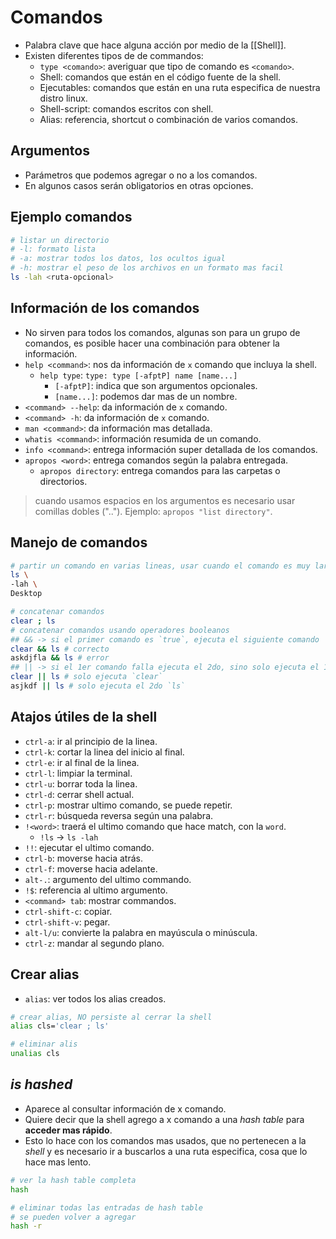 # Comandos

- Palabra clave que hace alguna acción por medio de la [[Shell]].
- Existen diferentes tipos de de commandos:
	- `type <comando>`: averiguar que tipo de comando es `<comando>`.
	- Shell: comandos que están en el código fuente de la shell.
	- Ejecutables: comandos que están en una ruta especifica de nuestra distro linux.
	- Shell-script: comandos escritos con shell.
	- Alias: referencia, shortcut o combinación de varios comandos.

## Argumentos

- Parámetros que podemos agregar o no a los comandos.
- En algunos casos serán obligatorios en otras opciones.

## Ejemplo comandos

```bash
# listar un directorio
# -l: formato lista
# -a: mostrar todos los datos, los ocultos igual
# -h: mostrar el peso de los archivos en un formato mas facil
ls -lah <ruta-opcional>
```

## Información de los comandos

- No sirven para todos los comandos, algunas son para un grupo de comandos, es posible hacer una combinación para obtener la información.
- `help <command>`: nos da información de `x` comando que incluya la shell.
	- `help type`: `type: type [-afptP] name [name...]`
		- `[-afptP]`: indica que son argumentos opcionales.
		- `[name...]`: podemos dar mas de un nombre.
- `<command> --help`: da información de `x` comando.
- `<command> -h`: da información de `x` comando.
- `man <command>`: da información mas detallada.
- `whatis <command>`: información resumida de un comando.
- `info <command>`: entrega información super detallada de los comandos.
- `apropos <word>`: entrega comandos según la palabra entregada.
	- `apropos directory`: entrega comandos para las carpetas o directorios.
> cuando usamos espacios en los argumentos es necesario usar comillas dobles (".."). Ejemplo: `apropos "list directory"`.

## Manejo de comandos

```bash
# partir un comando en varias lineas, usar cuando el comando es muy largo
ls \
-lah \
Desktop

# concatenar comandos
clear ; ls
# concatenar comandos usando operadores booleanos
## && -> si el primer comando es `true`, ejecuta el siguiente comando
clear && ls # correcto
askdjfla && ls # error
## || -> si el 1er comando falla ejecuta el 2do, sino solo ejecuta el 1ero
clear || ls # solo ejecuta `clear`
asjkdf || ls # solo ejecuta el 2do `ls`
```

## Atajos útiles de la shell

- `ctrl-a`: ir al principio de la linea.
- `ctrl-k`: cortar la linea del inicio al final.
- `ctrl-e`: ir al final de la linea.
- `ctrl-l`: limpiar la terminal.
- `ctrl-u`: borrar toda la linea.
- `ctrl-d`: cerrar shell actual.
- `ctrl-p`: mostrar ultimo comando, se puede repetir.
- `ctrl-r`: búsqueda reversa según una palabra.
- `!<word>`: traerá el ultimo comando que hace match, con la `word`.
	- `!ls` -> `ls -lah`
- `!!`: ejecutar el ultimo comando.
- `ctrl-b`: moverse hacia atrás.
- `ctrl-f`: moverse hacia adelante.
- `alt-.`: argumento del ultimo commando.
- `!$`: referencia al ultimo argumento.
- `<command> tab`: mostrar commandos.
- `ctrl-shift-c`: copiar.
- `ctrl-shift-v`: pegar.
- `alt-l/u`: convierte la palabra en mayúscula o minúscula.
- `ctrl-z`: mandar al segundo plano.

## Crear alias

- `alias`: ver todos los alias creados.

```bash
# crear alias, NO persiste al cerrar la shell
alias cls='clear ; ls'

# eliminar alis
unalias cls
```

## _is hashed_

- Aparece al consultar información de x comando.
- Quiere decir que la shell agrego a x comando a una _hash table_ para **acceder mas rápido**.
- Esto lo hace con los comandos mas usados, que no pertenecen a la _shell_ y es necesario ir a buscarlos a una ruta especifica, cosa que lo hace mas lento.

```bash
# ver la hash table completa
hash

# eliminar todas las entradas de hash table
# se pueden volver a agregar
hash -r
```